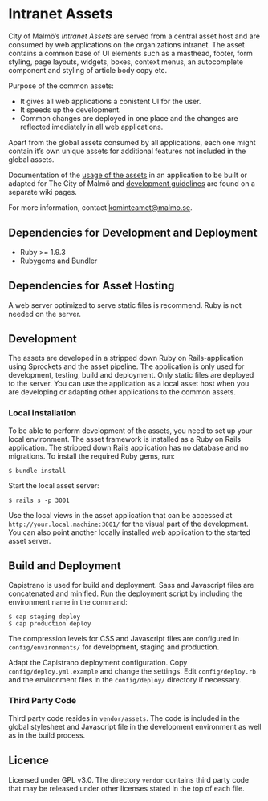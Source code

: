 Intranet Assets
===============
City of Malmö’s _Intranet Assets_ are served from a central asset host and are consumed by web applications on the organizations intranet. The asset contains a common base of UI elements such as a masthead, footer, form styling, page layouts, widgets, boxes, context menus, an autocomplete component and styling of article body copy etc.

Purpose of the common assets:

* It gives all web applications a conistent UI for the user.
* It speeds up the development.
* Common changes are deployed in one place and the changes are reflected imediately in all web applications.

Apart from the global assets consumed by all applications, each one might contain it’s own unique assets for additional features not included in the global assets.

Documentation of the [usage of the assets](wiki/Usage-of-The-Assets) in an application to be built or adapted for The City of Malmö and [development guidelines](wiki/development) are found on a separate wiki pages.

For more information, contact kominteamet@malmo.se.

## Dependencies for Development and Deployment
* Ruby >= 1.9.3
* Rubygems and Bundler

## Dependencies for Asset Hosting
A web server optimized to serve static files is recommend. Ruby is not needed on the server.

## Development
The assets are developed in a stripped down Ruby on Rails-application using Sprockets and the asset pipeline. The application is only used for development, testing, build and deployment. Only static files are deployed to the server. You can use the application as a local asset host when you are developing or adapting other applications to the common assets.

### Local installation
To be able to perform development of the assets, you need to set up your local environment. The asset framework is installed as a Ruby on Rails application. The stripped down Rails application has no database and no migrations. To install the required Ruby gems, run:

```
$ bundle install
```

Start the local asset server:
```
$ rails s -p 3001
```

Use the local views in the asset application that can be accessed at `http://your.local.machine:3001/` for the visual part of the development. You can also point another locally installed web application to the started asset server.

## Build and Deployment
Capistrano is used for build and deployment. Sass and Javascript files are concatenated and minified. Run the deployment script by including the environment name in the command:

```
$ cap staging deploy
$ cap production deploy
```

The compression levels for CSS and Javascript files are configured in `config/environments/` for development, staging and production.

Adapt the Capistrano deployment configuration. Copy `config/deploy.yml.example` and change the settings. Edit `config/deploy.rb` and the environment files in the `config/deploy/` directory if necessary.

### Third Party Code
Third party code resides in `vendor/assets`. The code is included in the global stylesheet and Javascript file in the development environment as well as in the build process.

## Licence
Licensed under GPL v3.0. The directory `vendor` contains third party code that may be released under other licenses stated in the top of each file.
